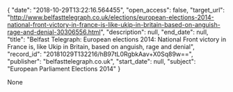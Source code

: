 {
  "date": "2018-10-29T13:22:16.564455", 
  "open_access": false, 
  "target_url": "http://www.belfasttelegraph.co.uk/elections/european-elections-2014-national-front-victory-in-france-is-like-ukip-in-britain-based-on-anguish-rage-and-denial-30306556.html", 
  "description": null, 
  "end_date": null, 
  "title": "Belfast Telegraph: European elections 2014: National Front victory in France is, like Ukip in Britain, based on anguish, rage and denial", 
  "record_id": "20181029T132216/hB97tL0RgbkAav+X0Sq89w==", 
  "publisher": "belfasttelegraph.co.uk", 
  "start_date": null, 
  "subject": "European Parliament Elections 2014"
}

None